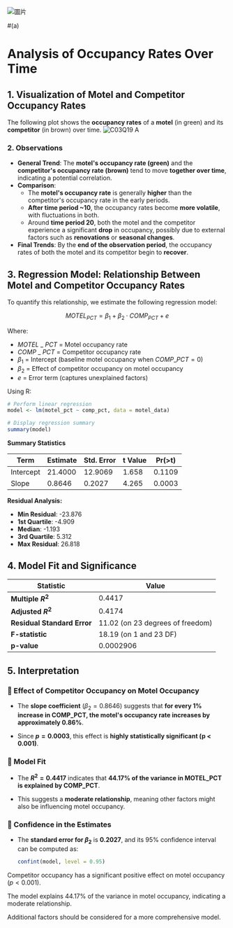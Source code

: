 ![圖片](https://github.com/user-attachments/assets/49373f34-d68a-4894-bb92-07a6b2b89701)

  #(a)
  
# **Analysis of Occupancy Rates Over Time**

## **1. Visualization of Motel and Competitor Occupancy Rates**
The following plot shows the **occupancy rates** of a **motel** (in green) and its **competitor** (in brown) over time.
![C03Q19 A](https://github.com/user-attachments/assets/1abaee5c-3b98-42a6-9162-6257d003e088)


### **2. Observations**
- **General Trend**: The **motel's occupancy rate (green)** and the **competitor's occupancy rate (brown)** tend to move **together over time**, indicating a potential correlation.
- **Comparison**:
  - The **motel's occupancy rate** is generally **higher** than the competitor's occupancy rate in the early periods.
  - **After time period ~10**, the occupancy rates become **more volatile**, with fluctuations in both.
  - Around **time period 20**, both the motel and the competitor experience a significant **drop** in occupancy, possibly due to external factors such as **renovations** or **seasonal changes**.
- **Final Trends**: By the **end of the observation period**, the occupancy rates of both the motel and its competitor begin to **recover**.


## **3. Regression Model: Relationship Between Motel and Competitor Occupancy Rates**
To quantify this relationship, we estimate the following regression model:

$$MOTEL_{PCT} = \beta_1 + \beta_2 \cdot COMP_{PCT} + e$$

Where:
- $MOTEL$ _ $PCT$ = Motel occupancy rate
- $COMP$ _ $PCT$ = Competitor occupancy rate
- $\beta_1$ = Intercept (baseline motel occupancy when $COMP\_PCT = 0$)
- $\beta_2$ = Effect of competitor occupancy on motel occupancy
- $e$ = Error term (captures unexplained factors)

Using R:

```r
# Perform linear regression
model <- lm(motel_pct ~ comp_pct, data = motel_data)

# Display regression summary
summary(model)
```


**Summary Statistics**

| Term | Estimate | Std. Error | t Value | Pr(>t) |
|------|----------|------------|---------|----|
| Intercept      | 21.4000   | 12.9069    | 1.658   | 0.1109     |
| Slope          | 0.8646    | 0.2027     | 4.265   | 0.0003     |


**Residual Analysis:**
- **Min Residual**: -23.876
- **1st Quartile**: -4.909
- **Median**: -1.193
- **3rd Quartile**: 5.312
- **Max Residual**: 26.818


## **4. Model Fit and Significance**

| Statistic | Value |
|-----------|--------|
| **Multiple $R^2$** | 0.4417 |
| **Adjusted $R^2$** | 0.4174 |
| **Residual Standard Error** | 11.02 (on 23 degrees of freedom) |
| **F-statistic** | 18.19 (on 1 and 23 DF) |
| **p-value** | 0.0002906 |


## **5. Interpretation**

### **🔹 Effect of Competitor Occupancy on Motel Occupancy**

- The **slope coefficient** $(\beta_2 = 0.8646)$ suggests that **for every 1% increase in COMP_PCT, the motel's occupancy rate increases by approximately 0.86%**.

- Since **$p = 0.0003$**, this effect is **highly statistically significant (p < 0.001)**.

### **🔹 Model Fit**

- The **$R^2 = 0.4417$** indicates that **44.17% of the variance in MOTEL_PCT is explained by COMP_PCT**.

- This suggests a **moderate relationship**, meaning other factors might also be influencing motel occupancy.

### **🔹 Confidence in the Estimates**

- The **standard error for $\beta_2$** is **0.2027**, and its 95% confidence interval can be computed as:

  ```r
  confint(model, level = 0.95)

  ```

Competitor occupancy has a significant positive effect on motel occupancy ($p < 0.001$).

The model explains 44.17% of the variance in motel occupancy, indicating a moderate relationship.

Additional factors should be considered for a more comprehensive model.
